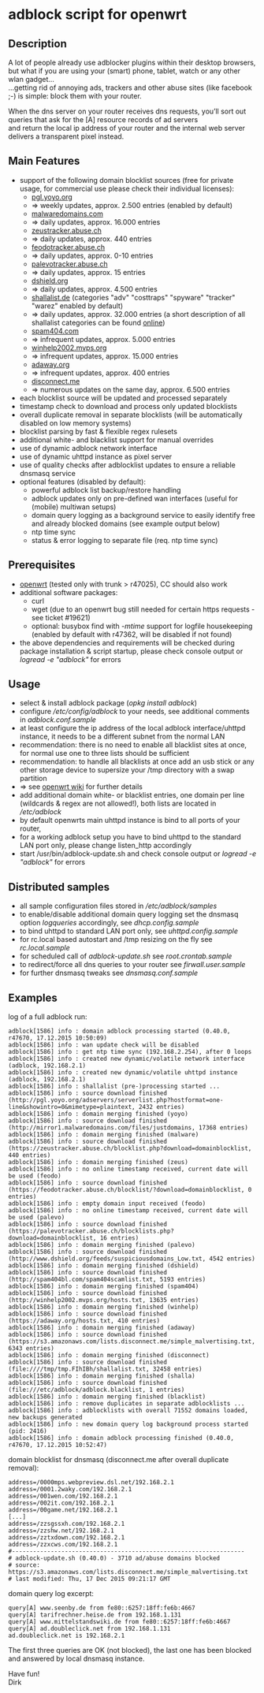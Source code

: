 # adblock script for openwrt

## Description
A lot of people already use adblocker plugins within their desktop browsers,  
but what if you are using your (smart) phone, tablet, watch or any other wlan gadget...  
...getting rid of annoying ads, trackers and other abuse sites (like facebook ;-) is simple: block them with your router.  

When the dns server on your router receives dns requests, you’ll sort out queries that ask for the [A] resource records of ad servers  
and return the local ip address of your router and the internal web server delivers a transparent pixel instead.

## Main Features
* support of the following domain blocklist sources (free for private usage, for commercial use please check their individual licenses):
    * [pgl.yoyo.org](http://pgl.yoyo.org/adservers)
    * => weekly updates, approx. 2.500 entries (enabled by default)
    * [malwaredomains.com](http://malwaredomains.com)
    * => daily updates, approx. 16.000 entries
    * [zeustracker.abuse.ch](https://zeustracker.abuse.ch)
    * => daily updates, approx. 440 entries
    * [feodotracker.abuse.ch](https://feodotracker.abuse.ch)
    * => daily updates, approx. 0-10 entries
    * [palevotracker.abuse.ch](https://palevotracker.abuse.ch)
    * => daily updates, approx. 15 entries
    * [dshield.org](http://dshield.org)
    * => daily updates, approx. 4.500 entries
    * [shallalist.de](http://www.shallalist.de) (categories "adv" "costtraps" "spyware" "tracker" "warez" enabled by default)
    * => daily updates, approx. 32.000 entries (a short description of all shallalist categories can be found [online](http://www.shallalist.de/categories.html))
    * [spam404.com](http://www.spam404.com)
    * => infrequent updates, approx. 5.000 entries
    * [winhelp2002.mvps.org](http://winhelp2002.mvps.org)
    * => infrequent updates, approx. 15.000 entries
    * [adaway.org](https://adaway.org)
    * => infrequent updates, approx. 400 entries
    * [disconnect.me](https://disconnect.me)
    * => numerous updates on the same day, approx. 6.500 entries
* each blocklist source will be updated and processed separately
* timestamp check to download and process only updated blocklists
* overall duplicate removal in separate blocklists (will be automatically disabled on low memory systems)
* blocklist parsing by fast & flexible regex rulesets
* additional white- and blacklist support for manual overrides
* use of dynamic adblock network interface
* use of dynamic uhttpd instance as pixel server
* use of quality checks after adblocklist updates to ensure a reliable dnsmasq service
* optional features (disabled by default): 
    * powerful adblock list backup/restore handling
    * adblock updates only on pre-defined wan interfaces (useful for (mobile) multiwan setups)
    * domain query logging as a background service to easily identify free and already blocked domains (see example output below)
    * ntp time sync
    * status & error logging to separate file (req. ntp time sync)

## Prerequisites
* [openwrt](https://openwrt.org) (tested only with trunk > r47025), CC should also work
* additional software packages:
    * curl
    * wget (due to an openwrt bug still needed for certain https requests - see ticket #19621)
    * optional: busybox find with *-mtime* support for logfile housekeeping (enabled by default with r47362, will be disabled if not found)
* the above dependencies and requirements will be checked during package installation & script startup, please check console output or *logread -e "adblock"* for errors

## Usage
* select & install adblock package (*opkg install adblock*)
* configure */etc/config/adblock* to your needs, see additional comments in *adblock.conf.sample*
* at least configure the ip address of the local adblock interface/uhttpd instance, it needs to be a different subnet from the normal LAN
* recommendation: there is no need to enable all blacklist sites at once, for normal use one to three lists should be sufficient
* recommendation: to handle all blacklists at once add an usb stick or any other storage device to supersize your /tmp directory with a swap partition
* => see [openwrt wiki](https://wiki.openwrt.org/doc/uci/fstab) for further details
* add additional domain white- or blacklist entries, one domain per line (wildcards & regex are not allowed!), both lists are located in */etc/adblock*
* by default openwrts main uhttpd instance is bind to all ports of your router,
* for a working adblock setup you have to bind uhttpd to the standard LAN port only, please change listen_http accordingly
* start /usr/bin/adblock-update.sh and check console output or *logread -e "adblock"* for errors

## Distributed samples
* all sample configuration files stored in */etc/adblock/samples*
* to enable/disable additional domain query logging set the dnsmasq option *logqueries* accordingly, see *dhcp.config.sample*
* to bind uhttpd to standard LAN port only, see *uhttpd.config.sample*
* for rc.local based autostart and /tmp resizing on the fly see *rc.local.sample*
* for scheduled call of *adblock-update.sh* see *root.crontab.sample*
* to redirect/force all dns queries to your router see *firwall.user.sample*
* for further dnsmasq tweaks see *dnsmasq.conf.sample*

## Examples

  log of a full adblock run:  
    
    adblock[1586] info : domain adblock processing started (0.40.0, r47670, 17.12.2015 10:50:09)  
    adblock[1586] info : wan update check will be disabled  
    adblock[1586] info : get ntp time sync (192.168.2.254), after 0 loops  
    adblock[1586] info : created new dynamic/volatile network interface (adblock, 192.168.2.1)  
    adblock[1586] info : created new dynamic/volatile uhttpd instance (adblock, 192.168.2.1)  
    adblock[1586] info : shallalist (pre-)processing started ...  
    adblock[1586] info : source download finished (http://pgl.yoyo.org/adservers/serverlist.php?hostformat=one-line&showintro=0&mimetype=plaintext, 2432 entries)  
    adblock[1586] info : domain merging finished (yoyo)  
    adblock[1586] info : source download finished (http://mirror1.malwaredomains.com/files/justdomains, 17368 entries)  
    adblock[1586] info : domain merging finished (malware)  
    adblock[1586] info : source download finished (https://zeustracker.abuse.ch/blocklist.php?download=domainblocklist, 440 entries)  
    adblock[1586] info : domain merging finished (zeus)  
    adblock[1586] info : no online timestamp received, current date will be used (feodo)  
    adblock[1586] info : source download finished (https://feodotracker.abuse.ch/blocklist/?download=domainblocklist, 0 entries)  
    adblock[1586] info : empty domain input received (feodo)  
    adblock[1586] info : no online timestamp received, current date will be used (palevo)  
    adblock[1586] info : source download finished (https://palevotracker.abuse.ch/blocklists.php?download=domainblocklist, 16 entries)  
    adblock[1586] info : domain merging finished (palevo)  
    adblock[1586] info : source download finished (http://www.dshield.org/feeds/suspiciousdomains_Low.txt, 4542 entries)  
    adblock[1586] info : domain merging finished (dshield)  
    adblock[1586] info : source download finished (http://spam404bl.com/spam404scamlist.txt, 5193 entries)  
    adblock[1586] info : domain merging finished (spam404)  
    adblock[1586] info : source download finished (http://winhelp2002.mvps.org/hosts.txt, 13635 entries)  
    adblock[1586] info : domain merging finished (winhelp)  
    adblock[1586] info : source download finished (https://adaway.org/hosts.txt, 410 entries)  
    adblock[1586] info : domain merging finished (adaway)  
    adblock[1586] info : source download finished (https://s3.amazonaws.com/lists.disconnect.me/simple_malvertising.txt, 6343 entries)  
    adblock[1586] info : domain merging finished (disconnect)  
    adblock[1586] info : source download finished (file:////tmp/tmp.FIhIBh/shallalist.txt, 32458 entries)  
    adblock[1586] info : domain merging finished (shalla)  
    adblock[1586] info : source download finished (file:///etc/adblock/adblock.blacklist, 1 entries)  
    adblock[1586] info : domain merging finished (blacklist)  
    adblock[1586] info : remove duplicates in separate adblocklists ...  
    adblock[1586] info : adblocklists with overall 71552 domains loaded, new backups generated  
    adblock[1586] info : new domain query log background process started (pid: 2416)  
    adblock[1586] info : domain adblock processing finished (0.40.0, r47670, 17.12.2015 10:52:47)  
    

  domain blocklist for dnsmasq (disconnect.me after overall duplicate removal):  
    
    address=/0000mps.webpreview.dsl.net/192.168.2.1  
    address=/0001.2waky.com/192.168.2.1  
    address=/001wen.com/192.168.2.1  
    address=/002it.com/192.168.2.1  
    address=/00game.net/192.168.2.1  
    [...]  
    address=/zzsgssxh.com/192.168.2.1  
    address=/zzshw.net/192.168.2.1  
    address=/zztxdown.com/192.168.2.1  
    address=/zzxcws.com/192.168.2.1  
    #------------------------------------------------------------------  
    # adblock-update.sh (0.40.0) - 3710 ad/abuse domains blocked  
    # source: https://s3.amazonaws.com/lists.disconnect.me/simple_malvertising.txt  
    # last modified: Thu, 17 Dec 2015 09:21:17 GMT  
    

  domain query log excerpt:  
    
    query[A] www.seenby.de from fe80::6257:18ff:fe6b:4667  
    query[A] tarifrechner.heise.de from 192.168.1.131  
    query[A] www.mittelstandswiki.de from fe80::6257:18ff:fe6b:4667  
    query[A] ad.doubleclick.net from 192.168.1.131  
    ad.doubleclick.net is 192.168.2.1  
    

The first three queries are OK (not blocked), the last one has been blocked and answered by local dnsmasq instance.

Have fun!  
Dirk  
